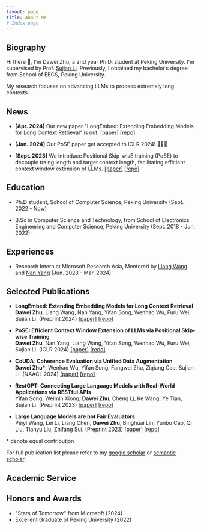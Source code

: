 ```yaml
---
layout: page
title: About Me
# Index page
---
```

## Biography

Hi there 👋, I'm Dawei Zhu, a 2nd year Ph.D. student at Peking University. I'm supervised by Prof. [Sujian Li](https://scholar.google.com/citations?user=RvBDhSwAAAAJ&hl=en&oi=ao).
Previously, I obtained my bachelor’s degree from School of EECS, Peking University.

My research focuses on advancing LLMs to process extremely long contexts. 

## News

- **[Apr. 2024]** Our new paper "LongEmbed: Extending Embedding Models for Long Context Retrieval" is out. [[paper]](https://arxiv.org/abs/2404.12096) [[repo]](https://github.com/dwzhu-pku/LongEmbed)

- **[Jan. 2024]** Our PoSE paper get accepted to ICLR 2024! 🎉🎉🎉

- **[Sept. 2023]** We introduce Positional Skip-wisE training (PoSE) to decouple traing length and target context length, facilitating efficient context window extension of LLMs. [[paper]](https://arxiv.org/abs/2309.10400) [[repo]](https://github.com/dwzhu-pku/PoSE)

## Education

- Ph.D student, School of Computer Science, Peking University (Sept. 2022 - Now)

- B.Sc in Computer Science and Technology, from School of Electronics Engineering and Computer Science, Peking University (Sept. 2018 - Jun. 2022)

## Experiences

- Research Intern at Microsoft Research Asia, Mentored by [Liang Wang](https://scholar.google.com/citations?user=NfJbKJ4AAAAJ&hl=en&oi=ao) and [Nan Yang](https://scholar.google.com/citations?user=InAQ3o0AAAAJ&hl=en&oi=ao) (Jun. 2023 - Mar. 2024)

## Selected Publications

- **LongEmbed: Extending Embedding Models for Long Context Retrieval**  
**Dawei Zhu**, Liang Wang, Nan Yang, Yifan Song, Wenhao Wu, Furu Wei, Sujian Li. (Preprint 2024) [[paper]](https://arxiv.org/abs/2404.12096) [[repo]](https://github.com/dwzhu-pku/LongEmbed)

- **PoSE: Efficient Context Window Extension of LLMs via Positional Skip-wise Training**  
**Dawei Zhu**, Nan Yang, Liang Wang, Yifan Song, Wenhao Wu, Furu Wei, Sujian Li. (ICLR 2024) [[paper]](https://arxiv.org/abs/2309.10400) [[repo]](https://github.com/dwzhu-pku/PoSE)


- **CoUDA: Coherence Evaluation via Unified Data Augmentation**  
**Dawei Zhu\***, Wenhao Wu, Yifan Song, Fangwei Zhu, Ziqiang Cao, Sujian Li. (NAACL 2024)
[[paper]](https://arxiv.org/abs/2404.00681) [[repo]](https://github.com/dwzhu-pku/CoUDA)

- **RestGPT: Connecting Large Language Models with Real-World Applications via RESTful APIs**  
Yifan Song, Weimin Xiong, **Dawei Zhu**, Cheng Li, Ke Wang, Ye Tian, Sujian Li. (Preprint 2023) [[paper]](https://arxiv.org/abs/2306.06624) [[repo]](https://restgpt.github.io)

- **Large Language Models are not Fair Evaluators**  
Peiyi Wang, Lei Li, Liang Chen, **Dawei Zhu**, Binghuai Lin, Yunbo Cao, Qi Liu, Tianyu Liu, Zhifang Sui. (Preprint 2023) [[paper]](https://arxiv.org/abs/2305.17926) [[repo]](https://github.com/i-Eval/FairEval)



\* denote equal contribution

For full publication list please refer to my [google scholar](https://scholar.google.com/citations?user=oD2HPaYAAAAJ&hl=en) or [semantic scholar](https://www.semanticscholar.org/author/Dawei-Zhu/2116276849).

## Academic Service

## Honors and Awards

- "Stars of Tomorrow" from Microsoft (2024)
- Excellent Graduate of Peking University (2022)